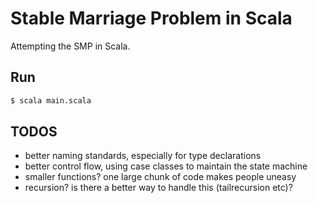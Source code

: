 # Stable Marriage Problem in Scala


Attempting the SMP in Scala. 

## Run

```bash
$ scala main.scala
```

## TODOS

- better naming standards, especially for type declarations
- better control flow, using case classes to maintain the state machine
- smaller functions? one large chunk of code makes people uneasy
- recursion? is there a better way to handle this (tailrecursion etc)?